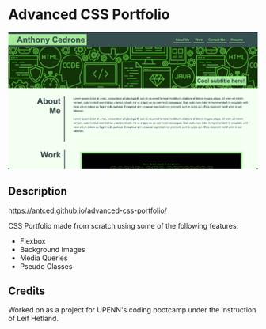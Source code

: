 # Advanced CSS Portfolio

![screenshot](./assets/images/screenshot.png)

## Description

https://antced.github.io/advanced-css-portfolio/

CSS Portfolio made from scratch using some of the following features:

- Flexbox
- Background Images
- Media Queries
- Pseudo Classes

## Credits

Worked on as a project for UPENN's coding bootcamp under the instruction of Leif Hetland.



